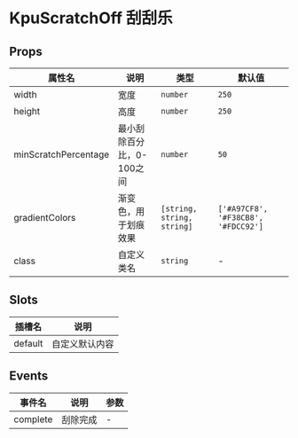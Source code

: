 # KpuScratchOff 刮刮乐

## Props

| 属性名               | 说明                      | 类型                       | 默认值                              |
| -------------------- | ------------------------- | -------------------------- | ----------------------------------- |
| width                | 宽度                      | `number`                   | `250`                               |
| height               | 高度                      | `number`                   | `250`                               |
| minScratchPercentage | 最小刮除百分比，0-100之间 | `number`                   | `50`                                |
| gradientColors       | 渐变色，用于划痕效果      | `[string, string, string]` | `['#A97CF8', '#F38CB8', '#FDCC92']` |
| class                | 自定义类名                | `string`                   | -                                   |

## Slots

| 插槽名  | 说明           |
| ------- | -------------- |
| default | 自定义默认内容 |

## Events

| 事件名   | 说明     | 参数 |
| -------- | -------- | ---- |
| complete | 刮除完成 | -    |